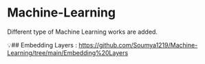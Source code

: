 # Machine-Learning
Different type of Machine Learning works are added.

💡## Embedding Layers : https://github.com/Soumya1219/Machine-Learning/tree/main/Embedding%20Layers
